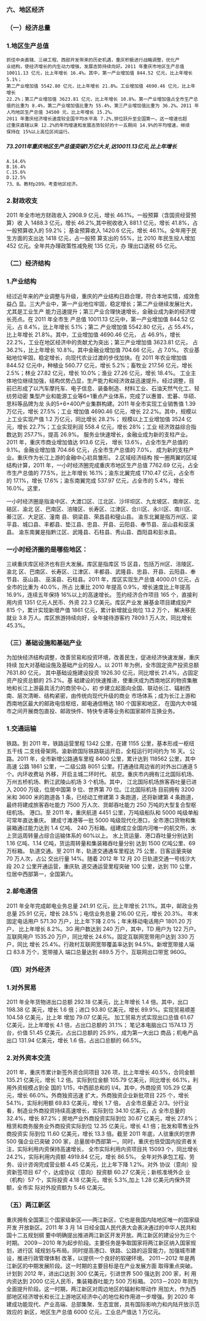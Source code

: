 ### 六、地区经济
### （一）经济总量
### 1.地区生产总值
    抓住中央直辖、三峡工程、西部开发带来的历史机遇，重庆积极进行战略调整，优化产
    业结构，使经济增长的内生动力增强，发展态势持续向好。2011 年重庆市地区生产总值
    10011.13 亿元，比上年增长 16.4%。其中，第一产业增加值 844.52 亿元，比上年增长 5.1%；
    第二产业增加值 5542.80 亿元，比上年增长 21.8%。工业增加值 4690.46 亿元，比上年增长
    22.2%；第三产业增加值 3623.81 亿元，比上年增长 10.8%。第一产业增加值占全市生产总
    值的比重为 8.4%，第二产业增加值比重为 55.4%，第三产业增加值比重为 36.2%。2011 年
    人均地区生产总值 34500 元，比上年增长 15.2%。
    2011 年重庆经济增长速度较全国平均水平高 7.2%,排位跃升至全国第一。这一增速也超
    过重庆直辖以来 12.2%的年均增速和发展态势较好的十一五期间 14.9%的平均增速，继续
    保持在 15%以上高位区间运行。

##### 73.2011年重庆地区生产总值突破1万亿大关,达10011.13亿元,比上年增长
    A.14.6%
    B.16.4%
    C.15.6%
    D.12.5%
    73、B。教材p209。考查地区经济。

### 2.财政收支
2011 年全市地方财政收入 2908.9 亿元，增长 46.1%。一般预算（含国资经营预算）收
入 1488.3 亿元，增长 46.2%,其中税收收入 881.1 亿元，增长 41.8%，占一般预算收入的 59.2%；
基金预算收入 1420.6 亿元，增长 46.1%。全年用于民生方面的支出达 1418 亿元，占一般预
算支出的 55%，比 2010 年民生投人增加 452 亿元。全年共办理政策性减免税 135 亿元，办
理出口退税 65 亿元。
### （二）经济结构
### 1.产业结构
经过近年来的产业调整与升级，重庆的产业结构日趋合理，符合本地实情，成效愈益凸
显。三大产业中，第一产业地位牢固，稳定增长；第二产业继续发展壮大，尤其是工业生产
能力迅速提升；第三产业合理快速增长，金融业成为新的经济增长亮点。在 2011 年全市生
产总值 10011.13 亿元中，第一产业增加值 844.52 亿元，占 8.4%，比上年增长 5.1%；第二
产业增加值 5542.80 亿元，占 55.4%，比上年增长 21.8%。其中，工业增加值 4690.46 亿元，
占 46.9%，增长 22.2%，工业在地区经济中的贡献尤为突出；第三产业增加值 3623.81 亿元，
占 36.2%，比上年增长 10.8%。其中金融业增加值 704.66 亿元，占 7.0%。
农业基础地位牢固，稳定增长，向现代农业过渡的步伐加快。在 2011 年农业增加值
844.52 亿元中，种植业 560.77 亿元，增长 5.2%；畜牧业 217.56 亿元，增长 2.5%；林业 27.82
亿元，增长 10.0%；渔业 27.26 亿元，增长 18.4%。
工业主体地位继续加强，结构优势凸显，生产能力和经济效益迅速提升。经过调整，目
前已形成了以汽车摩托车、电子信息、装备制造、材料工业、石油天然气化工、轻纺劳动密
集型产业和能源工业等6+1重点产业体系，完成了以惠普、宏碁、华硕、思科等品牌为龙
头的5+6+400产业集群构建。2011 年全市实现工业销售值 1.39 万亿元，增长 27.5%；工业
增加值 4690.46 亿元，增长 22.2%。其中，规模以上工业实现产值 1.2 万亿元，同比增长 28.2%；
规模以上工业增加值 3524 亿元，增长 22.7%；工业实现利润 558.4 亿元，增长 28%；工业
经济效益综合指数达到 257.7%，提高 26.9%。
服务业快速增长，金融业成为新的支柱产业。2011 年，重庆市商业增加值达 913.6 亿元，
增长 13.6%，占全市生产总值的 9.1%。金融业增加值 704.66 亿元，占全市生产总值的 7.0%，
成为新的支柱产业。重庆作为长江上游的金融中心初具雏形。
2.区域经济结构
按一圈两翼的区域结构计算，2011 年，一小时经济圈完成重庆市地区生产总值 7762.69
亿元，占全市生产总值的 77.5%，比上年增长 16.1%；渝东北翼完成 1710.47 亿元，占全市
的 17.1%，增长 17.6%；渝东南翼完成 537.97 亿元，占全市的 5.4%，增长 16.0%。这里，

一小时经济圈是指渝中区、大渡口区、江北区、沙坪坝区、九龙坡区、南岸区、北碚区、渝北
区、巴南区、涪陵区、长寿区、江津区、合川区、永川区、南川区、綦江区、大足区、潼南
县、铜梁县、荣昌县和璧山县。
渝东北翼是指万州区、梁平县、城口县、丰都县、垫江县、忠县、开县、云阳县、奉节县、巫山县和巫溪县。
渝东南翼是指黔江区、武隆县、石柱县、秀山县、酉阳县和彭水县。

### 一小时经济圈的是哪些地区：


三峡重庆库区经济也有巨大发展。库区是指库区 15 区县，包括万州区、涪陵区、渝北
区、巴南区、长寿区、江津区、丰都县、武隆县、忠县、开县、云阳县、奉节县、巫山县、
巫溪县、石柱县。2011 年，库区实现生产总值 4000.01 亿元，占全市的比重为 40.0%，所占
比重比 2010 年提高 0.9%，增长速度比上年提高 16.9%，连续五年保持 16%以上的高速增长。
签约经济合作项目 165 个，直接利用内资 1351 亿元人民币、外资 22.3 亿美元。库区产业发
展基金项目建成投产 815 个，累计实现新增产值 1861 亿元，累计新增就业岗位 13.2 万个，
解决移民就业 3.8 万人。库区旅游持续向好，全年接待游客约 7809.1 万人次，同比增长 45.3%。
### （三）基础设施和基础产业
为加快经济结构调整，改善贸易和投资环境，改善民生，促进经济快速发展，重庆持续
加大对基础设施及基础产业的投人。以 2011 年为例，全市固定资产投资总额 7631.80 亿元，
其中基础设施建设投资 1926.30 亿元，同比增长 21.4%，占固定资产投资总额的 25.2%。基
础建设的快速推进，使重庆成为西南地区的物资集散地和长江上游最具活力的商贸中心，初
步建立起面向全国、联动长江、辐射西南、层次清晰、结构紧密，由传统向现代升级的商业
市场体系；成为长江上游和西南地区最大的邮政电信枢纽，邮电通信畅达 180 个国家和地区，
在国内大中城市之间开展商包直投、邮政快件、特快专递等业务和国家邮件互换业务。
### 1.交通运输
铁路。到 2011 年，铁路运营里程 1342 公里，在建 1155 公里，基本形成一枢纽五干线
二支线骨架网。渝新欧国际铁路联运开启，全程运行时间约为 16 天。
公路。2011 年，全市新增公路通车里程 8400 公里，累计达到 118562 公里，其中高速
公路 1861 公里，一二级公路 8051 公里。打通通往周边省的对外出口通道 5 个。内环收费站
外移，开启主城二环时代。
航空。重庆市内拥有江北国际机场、万州五桥机场、黔江武陵山机场 3 个机场。其中，
江北国际机场旅客吞吐量已进入 2000 万级，位居中国第 9 位、世界第 70 位。江北国际机场
目前拥有 3200 米和 3600 米的跑道各 1 条，已经动工修建第 3 条跑道，还将新建第 4 条跑道，
最终将建成旅客吞吐能力 7500 万人次、货邮吞吐能力 250 万吨的大型复合型枢纽机场。
港口。至 2011 年，重庆航道 4451 公里，万吨级船队和 5000 吨级单船可常年直达重庆。
建成寸滩港等一批 5000 吨级现代化港口，全市港口货物和集装箱通过能力达到 1.4 亿吨、
240 万标箱。组建成立全国内河唯一的航交所，水上货运周转量占综合运输体系的 60%以上。
水上货运量、港口吞吐量分别达到 1.16 亿吨、1.14 亿吨，货运周转量和集装箱吞吐量分别
达到 1500 亿吨公里、69 万标箱。
轨道交通。至 2011 年，轨道交通通车里程达 75 公里，日客运量突破 70 万人次，占公
交出行量 14%。随着 2012 年 12 月 20 日轨道交通一号线沙大段 20.2 公里开通运营，重庆轨
道交通运营里程突破 100 公里，达到 110 公里，位居中西部第一，全国第六。
### 2.邮电通信
2011 年全年完成邮电业务总量 241.91 亿元，比上年增长 21.1%。其中，邮政业务总量
25.91 亿元，增长 28.5%；电信业务总量 216.00 亿元，增长 20.3%。
年末固定电话用户 571.30 万户，比上年下降 2.0%；年末移动电话用户 1801.20 万户，
比上年增长 8.2%。3G 用户数达到 240 万户，其中，TD 用户为 122 万户。
互联网用户 1535.20 万户，同比增长 24.6%。固定互联网宽带用户达到 330 万户，同比
增长 25.4%。行政村互联网宽带覆盖率达到 94.5%。新增宽带接人端口 83.8 万个，宽带接入
端口总量达到 489.5 万个，互联网出口带宽 960G。
### （四）对外经济
### 1.对外贸易
2011 年全年货物进出口总额 292.18 亿美元，比上年增长 1.4 倍。其中，出口 198.38 亿
美元，增长 1.6 倍；进口 93.80 亿美元，增长 89.9%。实现贸易顺差 104.58 亿美元，比上年
增加 79.07 亿美元。
加工贸易方式实现出口总值 61.67 亿美元，比上年增长 4.1 倍，占出口总额的 31.1%；
笔记本电脑出口 1574.13 万台，价值 51.45 亿美元，占出口总额的 25.9%，成为第一大出口
商品；机电产品出口 131.94 亿美元，增长 1.6 倍，占出口总额的 66.5%。
### 2.对外资本交流
2011 年，重庆市累计新签外资合同项目 326 项，比上年增长 40.5%，合同金额 135.21
亿美元，增长 1.2 倍。实际到位金额 105.79 亿美元，同比增长 66.1%，利用外资规模占到全
国的 1/15，中西部总和的 I/4。其中，外商投资 105.29 亿美元，增长 66.0%。外商独资迅速
扩大，外商独资企业新批项目 225 个，增长 54.1%，实际利用额 69.83 亿美元，增长 1.7 倍，
占全市总量近 2/3。分行业看，制造业外商投资持续高速增长，实际到位 34.10 亿美元，占
全市总量的 32.4%，增长 87.2%；房地产业外商投资实际到位 30.67 亿美元，增长 27.8%；
租赁和商务服务业外商投资实际到位 12.35 亿美元，增长 4.1 倍；批发和零售业外商投资实
际到位 11.60 亿美元，增长 13.3 倍。截至 2011 年底，人驻重庆的世界 500 强企业已突破 200
家，总量居中西部第一。同时，重庆也倍受国内投资者关注，实际利用内资保持高速增长，
全市实际利用内资项目共 15093 个，同比增长 24.2%，实际利用内资额 4919.84 亿元，增长
86.5%。
全年对外承包工程、劳务、设计咨询完成营业额 4.45 亿美元，比上年下降 1.2%。对外
协议（意向）投资新签项目 67 个，达成协议（意向）投资额 60.27 亿美元；新核准境外企
业（机构）57 个，实际投资 4.18 亿美元，增长 5.3%,加上 1.28 亿美元内保外贷额，全市实
际对外投资额为 5.46 亿美元。
### （五）两江新区
重庆拥有全国第三个国家级新区——两江新区，它也是我国内陆地区唯一的国家级开发
开放新区。2011 年 3 月 14 日经全国人民代表大会表决通过的中华人民共和国十二五规划纲
要中明确提出推进两江新区开发开放。两江新区的建设分为三个时期。
2009－2010 年为起步阶段。主要任务是争取国家将两江新区纳入国家规划，进行区
域规划与布局。同时提高港口、铁路、公路的运营能力，加强城市建设，推进行政管理体制
改革，以提供一个良好的软硬环境。
2011－2012 年是两江新区的中期发展阶段。这一时期的主要目标是在产业发展方面
取得重点突破。计划到 2012 年，进出口达到 300 亿美元，引进世界 500 强达到 200 家，利
用内资达到 2000 亿元人民币，集装箱吞吐能力 500 万标箱。
2013－2020 年则为全面提升阶段。这一时期，两江新区对周边地区的辐射和带动作
用加大，作为西部地区经济增长和长江上游地区经济中心的地位和作用进一步增强。到 2020
年建成功能现代、产业高端、总部集聚、生态宜居，具有国际影响力和内陆开放示范效应的
新区，地区生产总值 6000 亿元，工业总产值达 1 万亿元。

